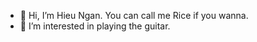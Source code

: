 - 👋 Hi, I’m Hieu Ngan. You can call me Rice if you wanna. 
- 👀 I’m interested in playing the guitar. 
<!---
hieungan19/hieungan19 is a ✨ special ✨ repository because its `README.md` (this file) appears on your GitHub profile.
You can click the Preview link to take a look at your changes.
--->
